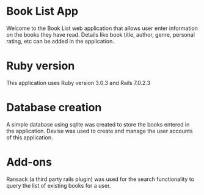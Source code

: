 # Book List App

Welcome to the Book List web application that allows user enter information on the books they have read. Details like book title, author, genre, personal rating, etc can be added in the application. 

# Ruby version
This application uses Ruby version 3.0.3 and Rails 7.0.2.3

# Database creation
A simple database using sqlite was created to store the books entered in the application. Devise was used to create and manage the user accounts of this application.

# Add-ons
Ransack (a third party rails plugin) was used for the search functionality to query the list of existing books for a user.

